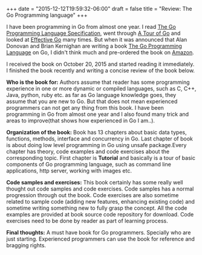 +++
date = "2015-12-12T19:59:32-06:00"
draft = false
title = "Review: The Go Programming language"
+++

I have been programming in Go from almost one year. I read [The Go Programming Language Specification](https://golang.org/ref/spec), went through [A Tour of Go](https://tour.golang.org/welcome/1) and looked at [Effective Go](https://golang.org/doc/effective_go.html) many times. But when it was announced that Alan Donovan and Brian Kernighan are writing a book [The Go Programming Language](http://www.gopl.io/) on Go, I didn't think much and pre-ordered the book on [Amazon](http://www.amazon.com/dp/0134190440).

I received the book on October 20, 2015 and started reading it immediately. I finished the book recently and writing a concise review of the book below.

**Who is the book for:** Authors assume that reader has some programming experience in one or more dynamic or compiled languages, such as C, C++, Java, python, ruby etc. as far as Go language knowledge goes, they assume that you are new to Go. But that does not mean experienced programmers can not get any thing from this book. I have been programming in Go from almost one year and I also found many trick and areas to improve(that shows how experienced in Go I am..).

**Organization of the book:** Book has 13 chapters about basic data types, functions, methods, interface and concurrency in Go. Last chapter of book is about doing low level programming in Go using unsafe package.Every chapter has theory, code examples and code exercises about the corresponding topic. First chapter is **Tutorial** and basically is a tour of basic components of Go programming language, such as command line applications,  http server, working with images etc.

**Code samples and exercises:** This book certainly has some really well thought out code samples and code exercises. Code samples has a normal progression through out the book. Code exercises are also sometime related to sample code (adding new features, enhancing existing code) and sometime writing something new to fully grasp the concept. All the code examples are provided at book source code repository for download. Code exercises need to be done by reader as part of learning process.

**Final thoughts:** A must have book for Go programmers. Specially who are just starting. Experienced programmers can use the book for reference and bragging rights.
